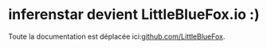 # inferenstar devient LittleBlueFox.io :)

Toute la documentation est déplacée ici:[github.com/LittleBlueFox](https://github.com/LittleBlueFox/documentation).
